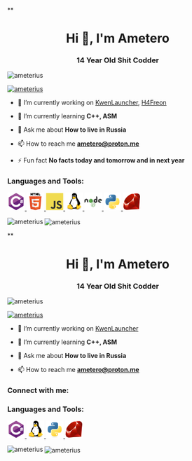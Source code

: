 **<h1 align="center">Hi 👋, I'm Ametero</h1>
<h3 align="center">14 Year Old Shit Codder</h3>

<p align="left"> <img src="https://komarev.com/ghpvc/?username=ameterius&label=Views&color=00ff00&style=flat-square" alt="ameterius" /> </p>

<p align="left"> <a href="https://github.com/ryo-ma/github-profile-trophy"><img src="https://github-profile-trophy.vercel.app/?username=ameterius" alt="ameterius" /></a> </p>

- 🔭 I’m currently working on [KwenLauncher](https://github.com/Ameterius/KwenLauncher), [H4Freon](https://ameterius.github.io)

- 🌱 I’m currently learning **C++, ASM**

- 💬 Ask me about **How to live in Russia**

- 📫 How to reach me **ametero@proton.me**

- ⚡ Fun fact **No facts today and tomorrow and in next year**


<h3 align="left">Languages and Tools:</h3>
<p align="left"> <a href="https://www.w3schools.com/cs/" target="_blank" rel="noreferrer"> <img src="https://raw.githubusercontent.com/devicons/devicon/master/icons/csharp/csharp-original.svg" alt="csharp" width="40" height="40"/> </a> <a href="https://www.w3.org/html/" target="_blank" rel="noreferrer"> <img src="https://raw.githubusercontent.com/devicons/devicon/master/icons/html5/html5-original-wordmark.svg" alt="html5" width="40" height="40"/> </a> <a href="https://developer.mozilla.org/en-US/docs/Web/JavaScript" target="_blank" rel="noreferrer"> <img src="https://raw.githubusercontent.com/devicons/devicon/master/icons/javascript/javascript-original.svg" alt="javascript" width="40" height="40"/> </a> <a href="https://www.linux.org/" target="_blank" rel="noreferrer"> <img src="https://raw.githubusercontent.com/devicons/devicon/master/icons/linux/linux-original.svg" alt="linux" width="40" height="40"/> </a> <a href="https://nodejs.org" target="_blank" rel="noreferrer"> <img src="https://raw.githubusercontent.com/devicons/devicon/master/icons/nodejs/nodejs-original-wordmark.svg" alt="nodejs" width="40" height="40"/> </a> <a href="https://www.python.org" target="_blank" rel="noreferrer"> <img src="https://raw.githubusercontent.com/devicons/devicon/master/icons/python/python-original.svg" alt="python" width="40" height="40"/> </a> <a href="https://www.ruby-lang.org/en/" target="_blank" rel="noreferrer"> <img src="https://raw.githubusercontent.com/devicons/devicon/master/icons/ruby/ruby-original.svg" alt="ruby" width="40" height="40"/> </a> </p>

<p><img align="left" src="https://github-readme-stats.vercel.app/api/top-langs?username=ameterius&show_icons=true&theme=synthwave&locale=en&layout=compact" alt="ameterius" /></p>

<p>&nbsp;<img align="center" src="https://github-readme-stats.vercel.app/api?username=ameterius&show_icons=true&theme=synthwave&locale=en" alt="ameterius" /></p>
**<h1 align="center">Hi 👋, I'm Ametero</h1>
<h3 align="center">14 Year Old Shit Codder</h3>

<p align="left"> <img src="https://komarev.com/ghpvc/?username=ameterius&label=Views&color=00ff00&style=flat-square" alt="ameterius" /> </p>

<p align="left"> <a href="https://github.com/ryo-ma/github-profile-trophy"><img src="https://github-profile-trophy.vercel.app/?username=ameterius" alt="ameterius" /></a> </p>

- 🔭 I’m currently working on [KwenLauncher](https://github.com/Ameterius/KwenLauncher)

- 🌱 I’m currently learning **C++, ASM**

- 💬 Ask me about **How to live in Russia**

- 📫 How to reach me **ametero@proton.me**

<h3 align="left">Connect with me:</h3>
<p align="left">
</p>

<h3 align="left">Languages and Tools:</h3>
<p align="left"> <a href="https://www.w3schools.com/cs/" target="_blank" rel="noreferrer"> <img src="https://raw.githubusercontent.com/devicons/devicon/master/icons/csharp/csharp-original.svg" alt="csharp" width="40" height="40"/> </a> <a href="https://www.linux.org/" target="_blank" rel="noreferrer"> <img src="https://raw.githubusercontent.com/devicons/devicon/master/icons/linux/linux-original.svg" alt="linux" width="40" height="40"/> </a> <a href="https://www.python.org" target="_blank" rel="noreferrer"> <img src="https://raw.githubusercontent.com/devicons/devicon/master/icons/python/python-original.svg" alt="python" width="40" height="40"/> </a> <a href="https://www.ruby-lang.org/en/" target="_blank" rel="noreferrer"> <img src="https://raw.githubusercontent.com/devicons/devicon/master/icons/ruby/ruby-original.svg" alt="ruby" width="40" height="40"/> </a> </p>

<p><img align="left" src="https://github-readme-stats.vercel.app/api/top-langs?username=ameterius&show_icons=true&theme=synthwave&locale=en&layout=compact" alt="ameterius" /></p>

<p>&nbsp;<img align="center" src="https://github-readme-stats.vercel.app/api?username=ameterius&show_icons=true&theme=synthwave&locale=en" alt="ameterius" /></p>

